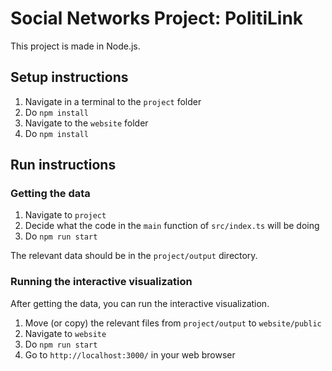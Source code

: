 # Social Networks Project: PolitiLink

This project is made in Node.js.

## Setup instructions

1. Navigate in a terminal to the `project` folder
2. Do `npm install`
3. Navigate to the `website` folder
4. Do `npm install`

## Run instructions

### Getting the data

1. Navigate to `project`
2. Decide what the code in the `main` function of `src/index.ts` will be doing
3. Do `npm run start`

The relevant data should be in the `project/output` directory.

### Running the interactive visualization

After getting the data, you can run the interactive visualization.

1. Move (or copy) the relevant files from `project/output` to `website/public`
2. Navigate to `website`
3. Do `npm run start`
4. Go to `http://localhost:3000/` in your web browser
